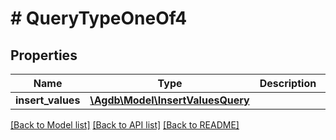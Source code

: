 # # QueryTypeOneOf4

## Properties

Name | Type | Description | Notes
------------ | ------------- | ------------- | -------------
**insert_values** | [**\Agdb\Model\InsertValuesQuery**](InsertValuesQuery.md) |  |

[[Back to Model list]](../../README.md#models) [[Back to API list]](../../README.md#endpoints) [[Back to README]](../../README.md)
